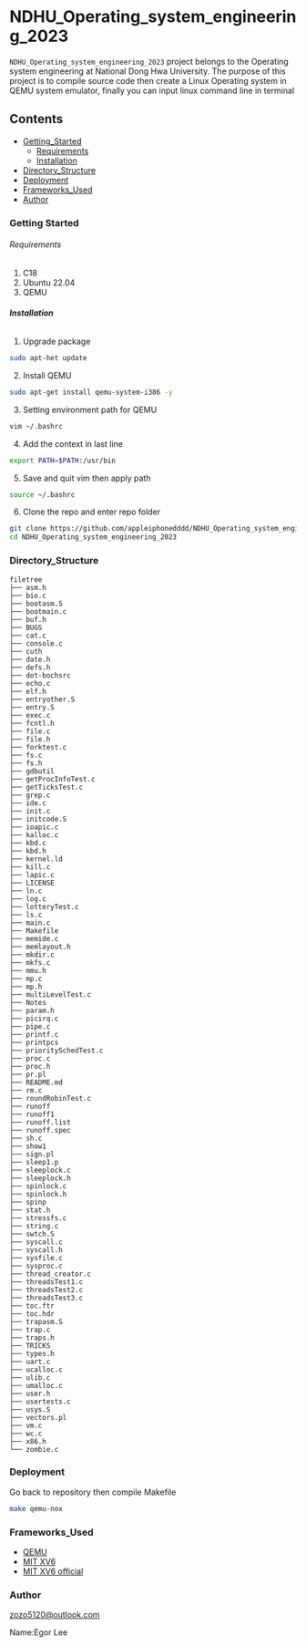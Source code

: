 # NDHU_Operating_system_engineering_2023

`NDHU_Operating_system_engineering_2023` project belongs to the Operating system engineering at National Dong Hwa University. The purpose of this project is to compile source code then create a Linux Operating system in QEMU system emulator, finally you can input linux command line in terminal

## Contents

- [Getting_Started](#GettingStarted)
  - [Requirements](#Requirements)
  - [Installation](#Installation)
- [Directory_Structure](#Directory_Structure)
- [Deployment](#Deployment)
- [Frameworks_Used](#Frameworks_Used)
- [Author](#Author)


### Getting Started

###### Requirements

1. C18
2. Ubuntu 22.04
3. QEMU

###### **Installation**

1. Upgrade package

```sh
sudo apt-het update
```

2. Install QEMU

```sh
sudo apt-get install qemu-system-i386 -y
```

3. Setting environment path for QEMU

```sh
vim ~/.bashrc
```

4. Add the context in last line

```sh
export PATH=$PATH:/usr/bin
```

5. Save and quit vim then apply path

```sh
source ~/.bashrc
```

6. Clone the repo and enter repo folder

```sh
git clone https://github.com/appleiphonedddd/NDHU_Operating_system_engineering_2023.git
cd NDHU_Operating_system_engineering_2023
```

### Directory_Structure

```
filetree 
├── asm.h
├── bio.c
├── bootasm.S
├── bootmain.c
├── buf.h
├── BUGS
├── cat.c
├── console.c
├── cuth
├── date.h
├── defs.h
├── dot-bochsrc
├── echo.c
├── elf.h
├── entryother.S
├── entry.S
├── exec.c
├── fcntl.h
├── file.c
├── file.h
├── forktest.c
├── fs.c
├── fs.h
├── gdbutil
├── getProcInfoTest.c
├── getTicksTest.c
├── grep.c
├── ide.c
├── init.c
├── initcode.S
├── ioapic.c
├── kalloc.c
├── kbd.c
├── kbd.h
├── kernel.ld
├── kill.c
├── lapic.c
├── LICENSE
├── ln.c
├── log.c
├── lotteryTest.c
├── ls.c
├── main.c
├── Makefile
├── memide.c
├── memlayout.h
├── mkdir.c
├── mkfs.c
├── mmu.h
├── mp.c
├── mp.h
├── multiLevelTest.c
├── Notes
├── param.h
├── picirq.c
├── pipe.c
├── printf.c
├── printpcs
├── prioritySchedTest.c
├── proc.c
├── proc.h
├── pr.pl
├── README.md
├── rm.c
├── roundRobinTest.c
├── runoff
├── runoff1
├── runoff.list
├── runoff.spec
├── sh.c
├── show1
├── sign.pl
├── sleep1.p
├── sleeplock.c
├── sleeplock.h
├── spinlock.c
├── spinlock.h
├── spinp
├── stat.h
├── stressfs.c
├── string.c
├── swtch.S
├── syscall.c
├── syscall.h
├── sysfile.c
├── sysproc.c
├── thread_creator.c
├── threadsTest1.c
├── threadsTest2.c
├── threadsTest3.c
├── toc.ftr
├── toc.hdr
├── trapasm.S
├── trap.c
├── traps.h
├── TRICKS
├── types.h
├── uart.c
├── ucalloc.c
├── ulib.c
├── umalloc.c
├── user.h
├── usertests.c
├── usys.S
├── vectors.pl
├── vm.c
├── wc.c
├── x86.h
└── zombie.c
```

### Deployment

Go back to repository then compile Makefile

```sh
make qemu-nox
```

### Frameworks_Used

- [QEMU](https://www.qemu.org/)
- [MIT XV6](https://github.com/mit-pdos/xv6-riscv)
- [MIT XV6 official](https://pdos.csail.mit.edu/6.828/2023/xv6.html)

### Author

zozo5120@outlook.com

Name:Egor Lee

